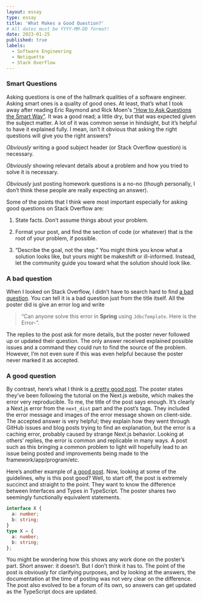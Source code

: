 ```yaml
---
layout: essay
type: essay
title: 'What Makes a Good Question?'
# All dates must be YYYY-MM-DD format!
date: 2023-01-25
published: true
labels:
  - Software Engineering
  - Netiquette
  - Stack Overflow
---
```


### Smart Questions

Asking questions is one of the hallmark qualities of a software engineer. Asking smart ones is a quality of good ones. At least, that’s what I took away after reading Eric Raymond and Rick Moen's ["How to Ask Questions the Smart Way"](http://www.catb.org/esr/faqs/smart-questions.html). It was a good read; a little dry, but that was expected given the subject matter. A lot of it was common sense in hindsight, but it’s helpful to have it explained fully. I mean, isn’t it obvious that asking the right questions will give you the right answers?

_Obviously_ writing a good subject header (or Stack Overflow question) is necessary.

_Obviously_ showing relevant details about a problem and how you tried to solve it is necessary.

_Obviously_ just posting homework questions is a no-no (though personally, I don’t think these people are really expecting an answer).

Some of the points that I think were most important especially for asking good questions on Stack Overflow are:

1. State facts. Don’t assume things about your problem.

2. Format your post, and find the section of code (or whatever) that is the root of your problem, if possible.

3. “Describe the goal, not the step.” You might think you know what a solution looks like, but yours might be makeshift or ill-informed. Instead, let the community guide you toward what the solution should look like.

### A bad question

When I looked on Stack Overflow, I didn’t have to search hard to find [a bad question](https://stackoverflow.com/questions/25472744/can-anyone-solve-this-error-in-jdbctemlate). You can tell it is a bad question just from the title itself. All the poster did is give an error log and write

> “Can anyone solve this error in **Spring** using `JdbcTemplate`. Here is the Error-”.

The replies to the post ask for more details, but the poster never followed up or updated their question. The only answer received explained possible issues and a command they could run to find the source of the problem. However, I’m not even sure if this was even helpful because the poster never marked it as accepted.

### A good question

By contrast, here’s what I think is [a pretty good post](https://stackoverflow.com/questions/67652612/chunkloaderror-loading-chunk-node-modules-next-dist-client-dev-noop-js-failed/67659159#67659159). The poster states they’ve been following the tutorial on the Next.js website, which makes the error very reproducible. To me, the title of the post says enough. It’s clearly a Next.js error from the `next_dist` part and the post’s tags. They included the error message and images of the error message shown on client-side. The accepted answer is very helpful; they explain how they went through GitHub issues and blog posts trying to find an explanation, but the error is a caching error, probably caused by strange Next.js behavior. Looking at others’ replies, the error is common and replicable in many ways. A post such as this bringing a common problem to light will hopefully lead to an issue being posted and improvements being made to the framework/app/program/etc.

Here’s another example of [a good post](https://stackoverflow.com/questions/37233735/interfaces-vs-types-in-typescript). Now, looking at some of the guidelines, why is this post good? Well, to start off, the post is extremely succinct and straight to the point. They want to know the difference between Interfaces and Types in TypeScript. The poster shares two seemingly functionally equivalent statements.

```typescript
interface X {
  a: number;
  b: string;
}
type X = {
  a: number;
  b: string;
};
```

You might be wondering how this shows any work done on the poster’s part. Short answer: it doesn’t. But I don’t think it has to. The point of the post is obviously for clarifying purposes, and by looking at the answers, the documentation at the time of posting was not very clear on the difference. The post also evolved to be a forum of its own, so answers can get updated as the TypeScript docs are updated.
